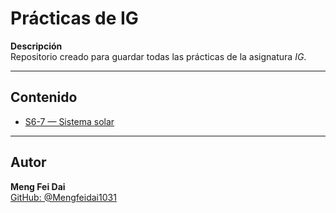 # Prácticas de IG

**Descripción**  
Repositorio creado para guardar todas las prácticas de la asignatura *IG*.

---

## Contenido

- [S6-7 — Sistema solar](./S6-7/README.md)  

---

## Autor

**Meng Fei Dai**  
[GitHub: @Mengfeidai1031](https://github.com/Mengfeidai1031)
